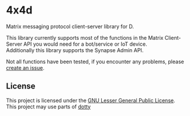 # 4x4d
Matrix messaging protocol client-server library for D.  

This library currently supports most of the functions in the Matrix Client-Server API you would need for a bot/service or IoT device.  
Additionally this library supports the Synapse Admin API.  

Not all functions have been tested, if you encounter any problems, please [create an issue](https://github.com/ryhn-link/4x4d/issues/new).  

## License
This project is licensed under the [GNU Lesser General Public License](https://www.gnu.org/licenses/lgpl-3.0.en.html).  
This project may use parts of [dotty](https://github.com/rinfz/dotty)
